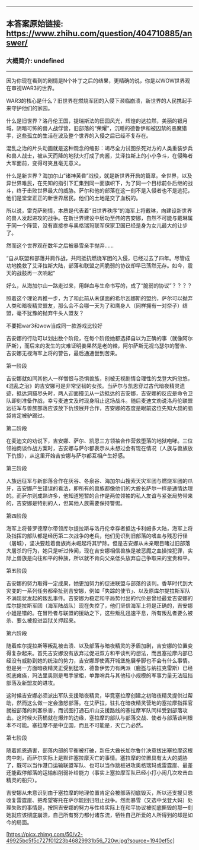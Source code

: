 ----------------------------------------
## 本答案原始链接: https://www.zhihu.com/question/404710885/answer/
### 大概简介: undefined
----------------------------------------
因为你现在看到的剧情是N个补丁之后的结果，更精确的说，你是以WOW世界观在审视WAR3的世界。

WAR3的核心是什么？旧世界在燃烧军团的入侵下濒临崩溃，新世界的人民携起手来守护他们的家园。

什么是旧世界？洛丹伦王国，提瑞斯法的田园风光，辉煌的达拉然，美丽的银月城，阴暗可怖的兽人战俘营，旧部落的“荣耀”，沉睡的德鲁伊和被囚禁的恶魔猎手，这些孤立的生活在波及整个世界的入侵之后已经不复存在。

混乱之治的片头动画就是这种观念的缩影：竭尽全力试图杀死对方的人类重装步兵和兽人战士，被从天而降的地狱火打成了肉酱，艾泽拉斯上的小小争斗，在侵略者大军面前，变得可笑且毫无意义。

什么是新世界？海加尔山“诸神黄昏”战役，就是新世界开启的篇章。全世界，以及异世界难民，在先知的指引下汇集到同一面旗帜下，为了同一个目标前仆后继的战斗，终于击败世界最大的威胁。萨尔和他的部落在这一刻不是入侵者也不是逃犯，他们是堂堂正正的新世界居民。他们的土地是交了血税的。

所以说，雷克萨剧情，本质是代表着“旧世界秩序”的海军上将戴琳，向建设新世界的兽人发起进攻的战争。在新世界建设中居功至伟的吉安娜，自然不可能与戴琳属于同一个阵营，没有直接参与奥格瑞玛联军保家卫国已经是身为女儿最大的让步了。

然而这个世界观在数年之后被暴雪亲手抛弃……

“自从联盟和部落并肩作战，共同抵抗燃烧军团的入侵，已经过去了四年。尽管成功地挽救了艾泽拉斯大陆，部落和联盟之间脆弱的协议却早已荡然无存。如今，震天的战鼓再一次响起”

好么，从海加尔山一路走过来，用鲜血与生命书写的，成了“脆弱的协议”？？？？

照着这个理论再推一步，为了和此前从未谋面的希尔瓦娜斯的盟约，萨尔可以抛弃人类和暗夜精灵盟友，那么会不会哪一天为了和鹰身人（同样拥有一对奈子）结盟，毫不犹豫的抛弃牛头人盟友？

不要把war3和wow当成同一款游戏比较好

吉安娜的行动可以划出数个阶段，在每个阶段她都选择自以为正确的事（就像阿尔萨斯），而后来的发生的灾难证明姜果然是老的辣，阿尔萨斯无视乌瑟尔的警告、吉安娜无视海军上将的警告，最后通通尝到苦果。


第一阶段

吉安娜就如同其他人一样憎恨与恐惧兽族，别被无视剧情合理性的戈登大妈忽悠，《混乱之治》的吉安娜可是非常坚韧的女孩。当萨尔与凯恩穿过古代暗夜精灵遗迹，抵达洞窟尽头时，两人迎面撞见从一边抵达的吉安娜，吉安娜的反应是命令卫队即刻准备作战，幸亏麦迪文及时现身阻止这场战斗。随后麦迪文劝说洛丹伦联盟远征军与兽族部落应该放下仇恨展开合作，吉安娜的态度是眼前这位先知大叔的脑袋肯定被驴踢过。


第二阶段

在麦迪文的劝说下，吉安娜、萨尔、凯恩三方领袖合作营救堕落的地狱咆哮。三位领袖商谈作战方案时，吉安娜与萨尔都表示从未想过会有现在情况（人族与兽族放下仇恨），从这里开始吉安娜与萨尔都互相产生好感。


第三阶段

人族远征军与新部落合作在灰谷、冬泉谷、海加尔山搜索天灾军团与燃烧军团的爪牙，吉安娜产生错误的看法，即所有的兽族都像他们的大酋长萨尔一样是通情达理的。而萨尔则成熟许多，他知道短暂的合作是两位领袖的私人友谊与紧张局势带来的，吉安娜是特别的人，但其他人族需要保持警惕。


第四阶段

海军上将普罗德摩尔带领库尔提拉斯与洛丹伦幸存者抵达卡利姆多大陆，海军上将及指挥的部队都是经历第二次战争的老兵，他们见识到旧部落的嗜血与残忍行径（屠城），坚决要趁着兽族尚未崛起将其铲除。但是吉安娜从未亲眼目睹过旧部落大屠杀的行为，她只是听过传闻，现在吉安娜相信兽族是被恶魔之血操控犯罪，实际上兽族是向往和平的种族，所以就不肯向父亲低头放弃自己争取来的宝贵和平。


第五阶段

吉安娜的努力取得一定成果，她更加努力的促进联盟与部落的谈判。香草时代到大灾变的一系列任务都牵扯到吉安娜，例如「失踪的使节」、以及原库尔提拉斯军队不满现状发起的叛乱事件。吉安娜为稳定和平局势付出的代价是曾经最爱吉安娜的库尔提拉斯军团（海军陆战队）现在失控了，他们坚信海军上将是正确的，吉安娜小姐是错的。在冒险者与联盟的援助之下，这些叛乱迅速平息，所有叛乱者要么被杀、要么被投进监狱关押起来。


第六阶段

随着库尔提拉斯等叛乱被击溃、以及部落与暗夜精灵的矛盾加剧，吉安娜的位置变得复杂起来。首先吉安娜没有放弃过促进双方和平谈判的想法，而且塞拉摩内部已经没有威胁到她的统治的势力，吉安娜即使离开城堡施展拳脚也不会有什么事情。但是另一方面暗夜精灵正受到猛攻，德鲁伊势力有两派（鹿盔与纳拉克雷斯）已经彻底瘫痪，玛法里奥则是甩手掌柜，单靠哨兵与其他较小规模的军事力量无法阻挡部落及新盟友的进攻。

这时候吉安娜必须派出军队支援暗夜精灵，毕竟塞拉摩创建之初暗夜精灵提供过帮助，然而这么做一定会激怒部落。在艾萨拉，驻扎在暗夜精灵营地的塞拉摩指挥官就被部落的刺客杀害，而试图打通石爪山支援路线的塞拉摩军队同样受到部落攻击。这时候火药桶就在爆炸的边缘，塞拉摩的部队与部落交战、使者与部落谈判根本不可能。塞拉摩不是中立国，而且不可能是，灭亡乃必然。


第七阶段

随着凯恩遇害，部落内部的平衡被打破，新任大酋长加尔鲁什决意拔出塞拉摩这根肉中刺，而萨尔实际上是默许塞拉摩灭亡的事情。塞拉摩的位置具有太大的威胁了，既可以当作港口运输联盟军队、也可以当作跳板进攻奥格瑞玛或雷霆崖、最差还能截停部落的运输船削弱补给能力（事实上塞拉摩军队已经小打小闹几次攻击血精灵的船只）。

吉安娜从未意识到由于塞拉摩的地理位置肯定会被部落彻底毁灭，所以还支援贝恩收复雷霆崖、把希望寄托在萨尔能回归阻止战争。然而暴雪（又选中戈登大妈）处理失败的事情是，按照吉安娜的努力与性格实际上在和平协议被彻底撕毁的那一刻她就应该彻底崩溃，自己所有努力都付诸东流，牺牲自己所爱的人所得到的却是如今的局面。

[https://picx.zhimg.com/50/v2-49925bc5f5c727f01223b46829931b56_720w.jpg?source=1940ef5c]

